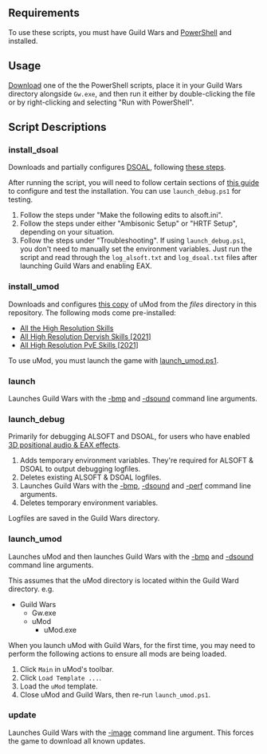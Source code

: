 ## Requirements

To use these scripts, you must have Guild Wars and [PowerShell](https://github.com/PowerShell/PowerShell/releases) and  installed.

## Usage

[Download](https://www.wikihow.com/Download-a-File-from-GitHub) one of the the PowerShell scripts, place it in your Guild Wars directory alongside `Gw.exe`, and then run it either by double-clicking the file or by right-clicking and selecting "Run with PowerShell".

## Script Descriptions

### install_dsoal

Downloads and partially configures [DSOAL](https://github.com/ChthonVII/dsoal-GW1), following [these steps](https://old.reddit.com/r/GuildWars/comments/nj6b30/announcing_dsoalgw1_3d_positional_audio_and_eax/).

After running the script, you will need to follow certain sections of [this guide](https://old.reddit.com/r/GuildWars/comments/nj6b30/announcing_dsoalgw1_3d_positional_audio_and_eax/) to configure and test the installation. You can use `launch_debug.ps1` for testing.

1. Follow the steps under "Make the following edits to alsoft.ini".
2. Follow the steps under either "Ambisonic Setup" or "HRTF Setup", depending on your situation.
3. Follow the steps under "Troubleshooting". If using `launch_debug.ps1`, you don't need to manually set the environment variables. Just run the script and read through the `log_alsoft.txt` and `log_dsoal.txt` files after launching Guild Wars and enabling EAX.

### install_umod

Downloads and configures [this copy](https://github.com/Valkryst/Guild_Wars_Scripts/blob/main/files/uMod.zip) of uMod from the _files_ directory in this repository. The following mods come pre-installed:

* [All the High Resolution Skills](https://wiki.guildwars.com/wiki/Player-made_Modifications/Skills_Index#All_the_High_Resolution_Skills)
* [All High Resolution Dervish Skills [2021]](https://wiki.guildwars.com/wiki/Player-made_Modifications/Skills_Index#All_High_Resolution_Dervish_Skills_.5B2021.5D)
* [All High Resolution PvE Skills [2021]](https://wiki.guildwars.com/wiki/Player-made_Modifications/Skills_Index#All_High_Resolution_PvE_Skills_.5B2021.5D)

To use uMod, you must launch the game with [launch_umod.ps1](https://github.com/Valkryst/Guild_Wars_Scripts/blob/main/launch_umod.ps1).

### launch

Launches Guild Wars with the [-bmp](https://wiki.guildwars.com/wiki/Command_line_arguments#-bmp) and [-dsound](https://wiki.guildwars.com/wiki/Command_line_arguments#-dsound) command line arguments.

### launch_debug

Primarily for debugging ALSOFT and DSOAL, for users who have enabled [3D positional audio & EAX effects](https://old.reddit.com/r/GuildWars/comments/nj6b30/announcing_dsoalgw1_3d_positional_audio_and_eax/).

1. Adds temporary environment variables. They're required for ALSOFT & DSOAL to output debugging logfiles.
2. Deletes existing ALSOFT & DSOAL logfiles.
3. Launches Guild Wars with the [-bmp](https://wiki.guildwars.com/wiki/Command_line_arguments#-bmp), [-dsound](https://wiki.guildwars.com/wiki/Command_line_arguments#-dsound) and [-perf](https://wiki.guildwars.com/wiki/Command_line_arguments#-perf) command line arguments.
4. Deletes temporary environment variables.

Logfiles are saved in the Guild Wars directory.

### launch_umod

Launches uMod and then launches Guild Wars with the [-bmp](https://wiki.guildwars.com/wiki/Command_line_arguments#-bmp) and [-dsound](https://wiki.guildwars.com/wiki/Command_line_arguments#-dsound) command line arguments.

This assumes that the uMod directory is located within the Guild Ward directory. e.g.

* Guild Wars
    * Gw.exe
    * uMod
        * uMod.exe

When you launch uMod with Guild Wars, for the first time, you may need to perform the following actions to ensure all mods are being loaded.

1. Click `Main` in uMod's toolbar.
2. Click `Load Template ...`.
3. Load the `uMod` template.
4. Close uMod and Guild Wars, then re-run `launch_umod.ps1`.

### update

Launches Guild Wars with the [-image](https://wiki.guildwars.com/wiki/Command_line_arguments#-image) command line argument. This forces the game to download all known updates.
